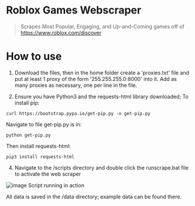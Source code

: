 # Roblox Games Webscraper
> Scrapes Most Popular, Engaging, and Up-and-Coming games off of https://www.roblox.com/discover

# How to use
1. Download the files, then in the home folder create a 'proxies.txt' file and put at least 1 proxy of the form '255.255.255.0:8000' into it. Add as many proxies as necessary, one per line in the file.

2. Ensure you have Python3 and the requests-html library downloaded;
To install pip:

```
curl https://bootstrap.pypa.io/get-pip.py -o get-pip.py
```


Navigate to file get-pip.py is in:

```
python get-pip.py
```

Then install requests-html:

```
pip3 install requests-html
```


4. Navigate to the /scripts directory and double click the runscrape.bat file to activate the web scraper

![image](https://user-images.githubusercontent.com/98235574/158307811-b5c3d9c4-525f-4400-a818-46a21df1239b.png)
Script running in action

All data is saved in the /data directory; example data can be found there.
